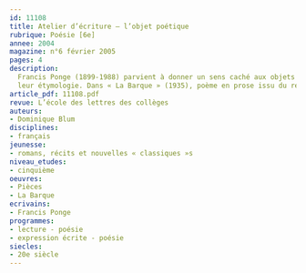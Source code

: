 ```yaml
---
id: 11108
title: Atelier d’écriture – l’objet poétique
rubrique: Poésie [6e]
annee: 2004
magazine: n°6 février 2005
pages: 4
description: 
  Francis Ponge (1899-1988) parvient à donner un sens caché aux objets les plus familiers, grâce à une réflexion sur le langage et à la révélation de l’arrière-plan des mots par des variations sur
  leur étymologie. Dans « La Barque » (1935), poème en prose issu du recueil « Pièces », Ponge évoque, à travers les images décrivant une barque, la vie des hommes. Les élèves de l’auteur de cet article ont été inspirés par ce texte et ont écrit à leur tour des poèmes à la manière de l’auteur de « La Rage de l’expression »…
article_pdf: 11108.pdf
revue: L’école des lettres des collèges
auteurs:
- Dominique Blum
disciplines:
- français
jeunesse:
- romans, récits et nouvelles « classiques »s
niveau_etudes:
- cinquième
oeuvres:
- Pièces
- La Barque
ecrivains:
- Francis Ponge
programmes:
- lecture - poésie
- expression écrite - poésie
siecles:
- 20e siècle
---
```

